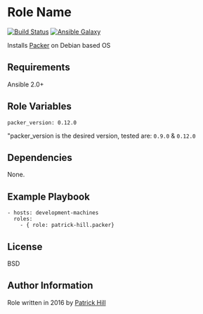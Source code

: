 Role Name
=========

[![Build Status](https://travis-ci.org/patrick-hill/ansible-role-packer.svg?branch=master)](https://travis-ci.org/patrick-hill/ansible-role-packer)
[![Ansible Galaxy](https://img.shields.io/badge/ansible--galaxy-patrick--hill.packer-blue.svg)](https://galaxy.ansible.com/patrick-hill/packer)


Installs [Packer](https://www.packer.io/) on Debian based OS


Requirements
------------

Ansible 2.0+

Role Variables
--------------

    packer_version: 0.12.0
"packer_version is the desired version, tested are: `0.9.0` & `0.12.0`

Dependencies
------------

None.

Example Playbook
----------------

    - hosts: development-machines
      roles:
        - { role: patrick-hill.packer}

License
-------

BSD

Author Information
------------------

Role written in 2016 by [Patrick Hill](http://www.HillsPCWorld.com) 

